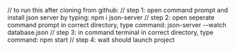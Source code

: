 // to run this after cloning from github:
// step 1: open command prompt and install json server by typing: npm i json-server
// step 2: open seperate command prompt in correct directory, type command: json-server --watch database.json
// step 3: in command terminal in correct directory, type command: npm start
// step 4: wait should launch project
 
